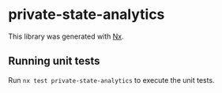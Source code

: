 # private-state-analytics

This library was generated with [Nx](https://nx.dev).

## Running unit tests

Run `nx test private-state-analytics` to execute the unit tests.
